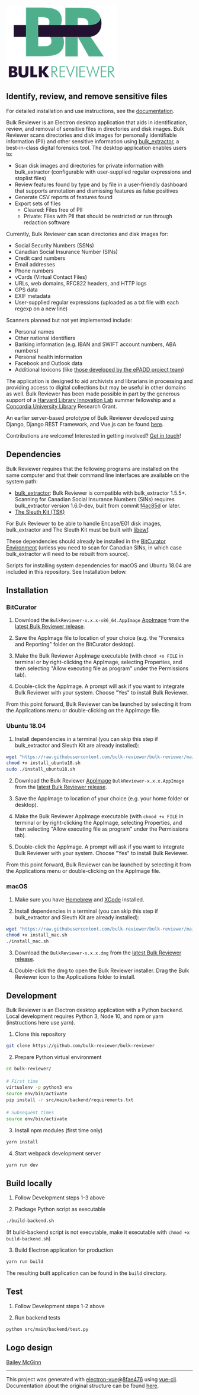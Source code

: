 ![Bulk Reviewer logo](https://github.com/bulk-reviewer/bulk-reviewer/blob/main/full-logo.png)

## Identify, review, and remove sensitive files

For detailed installation and use instructions, see the [documentation](https://bulk-reviewer.readthedocs.io/en/latest/index.html).

Bulk Reviewer is an Electron desktop application that aids in identification, review, and removal of sensitive files in directories and disk images. Bulk Reviewer scans directories and disk images for personally identifiable information (PII) and other sensitive information using [bulk_extractor](https://github.com/simsong/bulk_extractor), a best-in-class digital forensics tool. The desktop application enables users to:

* Scan disk images and directories for private information with bulk_extractor (configurable with user-supplied regular expressions and stoplist files)
* Review features found by type and by file in a user-friendly dashboard that supports annotation and dismissing features as false positives
* Generate CSV reports of features found
* Export sets of files
	* Cleared: Files free of PII
	* Private: Files with PII that should be restricted or run through redaction software

Currently, Bulk Reviewer can scan directories and disk images for:

* Social Security Numbers (SSNs)
* Canadian Social Insurance Number (SINs)
* Credit card numbers
* Email addresses
* Phone numbers
* vCards (Virtual Contact Files)
* URLs, web domains, RFC822 headers, and HTTP logs
* GPS data
* EXIF metadata
* User-supplied regular expressions (uploaded as a txt file with each regexp on a new line)

Scanners planned but not yet implemented include:

* Personal names
* Other national identifiers
* Banking information (e.g. IBAN and SWIFT account numbers, ABA numbers)
* Personal health information
* Facebook and Outlook data
* Additional lexicons (like [those developed by the ePADD project team](https://library.stanford.edu/projects/epadd/community/lexicon-working-group))

The application is designed to aid archivists and librarians in processing and providing access to digital collections but may be useful in other domains as well. Bulk Reviewer has been made possible in part by the generous support of a [Harvard Library Innovation Lab](https://lil.law.harvard.edu) summer fellowship and a [Concordia University Library](https://library.concordia.ca) Research Grant.

An earlier server-based prototype of Bulk Reviewer developed using Django, Django REST Framework, and Vue.js can be found [here](https://github.com/tw4l/bulk-reviewer).

Contributions are welcome! Interested in getting involved? [Get in touch](mailto:tessa@bitarchivist.net)!

## Dependencies

Bulk Reviewer requires that the following programs are installed on the same computer and that their command line interfaces are available on the system path:

* [bulk_extractor](https://github.com/simsong/bulk_extractor): Bulk Reviewer is compatible with bulk_extractor 1.5.5+. Scanning for Canadian Social Insurance Numbers (SINs) requires bulk_extractor version 1.6.0-dev, built from commit [f4ac85d](https://github.com/simsong/bulk_extractor/commit/f4ac85d84c5d5d5aee868234acee527695727344) or later.
* [The Sleuth Kit (TSK)](https://github.com/sleuthkit/sleuthkit)

For Bulk Reviewer to be able to handle Encase/E01 disk images, bulk_extractor and The Sleuth Kit must be built with [libewf](https://github.com/libyal/libewf/).

These dependencies should already be installed in the [BitCurator Environment](https://confluence.educopia.org/display/BC/BitCurator+Environment) (unless you need to scan for Canadian SINs, in which case bulk_extractor will need to be rebuilt from source).

Scripts for installing system dependencies for macOS and Ubuntu 18.04 are included in this repository. See Installation below.

## Installation

### BitCurator

1. Download the `BulkReviewer-x.x.x-x86_64.AppImage` [AppImage](https://appimage.org/) from the [latest Bulk Reviewer release](https://github.com/bulk-reviewer/bulk-reviewer/releases).

2. Save the AppImage file to location of your choice (e.g. the "Forensics and Reporting" folder on the BitCurator desktop).

3. Make the Bulk Reviewer AppImage executable (with `chmod +x FILE` in terminal or by right-clicking the AppImage, selecting Properties, and then selecting "Allow executing file as program" under the Permissions tab).

4. Double-click the AppImage. A prompt will ask if you want to integrate Bulk Reviewer with your system. Choose "Yes" to install Bulk Reviewer.

From this point forward, Bulk Reviewer can be launched by selecting it from the Applications menu or double-clicking on the AppImage file.

### Ubuntu 18.04

1. Install dependencies in a terminal (you can skip this step if bulk_extractor and Sleuth Kit are already installed):

``` bash
wget "https://raw.githubusercontent.com/bulk-reviewer/bulk-reviewer/main/install_ubuntu18.sh"
chmod +x install_ubuntu18.sh
sudo ./install_ubuntu18.sh
```

2. Download the Bulk Reviewer [AppImage](https://appimage.org/) `BulkReviewer-x.x.x.AppImage` from the [latest Bulk Reviewer release](https://github.com/bulk-reviewer/bulk-reviewer/releases).

3. Save the AppImage to location of your choice (e.g. your home folder or desktop).

4. Make the Bulk Reviewer AppImage executable (with `chmod +x FILE` in terminal or by right-clicking the AppImage, selecting Properties, and then selecting "Allow executing file as program" under the Permissions tab).

5. Double-click the AppImage. A prompt will ask if you want to integrate Bulk Reviewer with your system. Choose "Yes" to install Bulk Reviewer.

From this point forward, Bulk Reviewer can be launched by selecting it from the Applications menu or double-clicking on the AppImage file.

### macOS

1. Make sure you have [Homebrew](https://brew.sh/) and [XCode](https://developer.apple.com/xcode/) installed.

2. Install dependencies in a terminal (you can skip this step if bulk_extractor and Sleuth Kit are already installed):

``` bash
wget "https://raw.githubusercontent.com/bulk-reviewer/bulk-reviewer/main/install_mac.sh"
chmod +x install_mac.sh
./install_mac.sh
```

3. Download the `BulkReviewer-x.x.x.dmg` from the [latest Bulk Reviewer release](https://github.com/bulk-reviewer/bulk-reviewer/releases).

4. Double-click the dmg to open the Bulk Reviewer installer. Drag the Bulk Reviewer icon to the Applications folder to install.

## Development

Bulk Reviewer is an Electron desktop application with a Python backend. Local development requires Python 3, Node 10, and npm or yarn (instructions here use yarn).

1. Clone this repository

``` bash
git clone https://github.com/bulk-reviewer/bulk-reviewer
```

2. Prepare Python virtual environment

``` bash
cd bulk-reviewer/

# First time
virtualenv -p python3 env
source env/bin/activate
pip install -r src/main/backend/requirements.txt

# Subsequent times
source env/bin/activate
```

3. Install npm modules (first time only)

``` bash
yarn install
```

4. Start webpack development server

``` bash
yarn run dev
```

## Build locally

1. Follow Development steps 1-3 above

2. Package Python script as executable

``` bash
./build-backend.sh
```

(If build-backend script is not executable, make it executable with `chmod +x build-backend.sh`)

3. Build Electron application for production

``` bash
yarn run build
```

The resulting built application can be found in the `build` directory.

## Test

1. Follow Development steps 1-2 above

2. Run backend tests

``` bash
python src/main/backend/test.py
```

## Logo design
[Bailey McGinn](https://baileymcginn.com/)

---

This project was generated with [electron-vue](https://github.com/SimulatedGREG/electron-vue)@[8fae476](https://github.com/SimulatedGREG/electron-vue/tree/8fae4763e9d225d3691b627e83b9e09b56f6c935) using [vue-cli](https://github.com/vuejs/vue-cli). Documentation about the original structure can be found [here](https://simulatedgreg.gitbooks.io/electron-vue/content/index.html).
